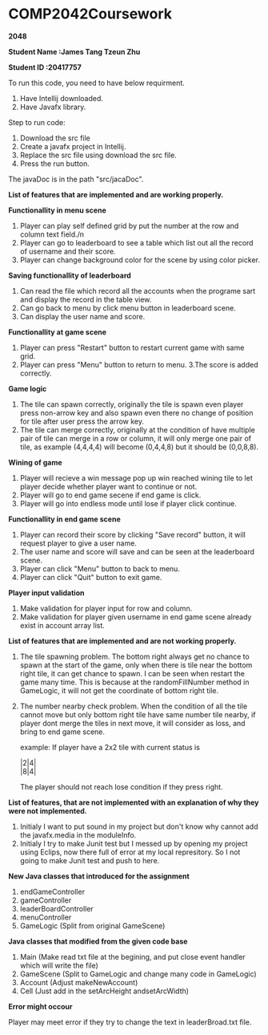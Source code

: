 # COMP2042Coursework
 **2048**
 
**Student Name	:James Tang Tzeun Zhu**

**Student ID	:20417757**

To run this code, you need to have below requirment.
1. Have Intellij downloaded.
2. Have Javafx library.

Step to run code:
1. Download the src file
2. Create a javafx project in Intellij.
3. Replace the src file using download the src file.
4. Press the run button.

The javaDoc is in the path "src/jacaDoc".


**List of  features that are implemented and are working properly.**

**Functionallity in menu scene**
1. Player can play self defined grid by put the number at the row and column text field./n
2. Player can go to leaderboard to see a table which list out all the record of username and their score.
3. Player can change background color for the scene by using color picker.

**Saving functionallity of leaderboard**
1. Can read the file which record all the accounts when the programe sart and display the record in the table view.
2. Can go back to menu by click menu button in leaderboard scene.
3. Can display the user name and score.
 
**Functionallity at game scene**
1. Player can press "Restart" button to restart current game with same grid.
2. Player can press "Menu" button to return to menu.
3.The score is added correctly.
   
**Game logic**
1. The tile can spawn correctly, originally the tile is spawn even player press non-arrow key and also spawn even there no change of position for tile after user press the arrow key.
2. The tile can merge correctly, originally at the condition of have multiple pair of tile can merge in a row or column, it will only merge one pair of tile, as example (4,4,4,4) will become (0,4,4,8) but it should be (0,0,8,8).


**Wining of game**
1. Player will recieve a win message pop up win reached wining tile to let player decide whether player want to continue or not.
2. Player will go to end game secene if end game is click.
3. Player will go into endless mode until lose if player click continue.



**Functionallity in end game scene**
1. Player can record their score by clicking "Save record" button, it will request player to give a user name.
2. The user name and score will save and can be seen at the leaderboard scene.
3. Player can click "Menu" button to back to menu.
4. Player can click "Quit" button to exit game.



**Player input validation**
1. Make validation for player input for row and column.
2. Make validation for player given username in end game scene already exist in account array list.
   
   
**List of features that are implemented and are not working properly.**
1. The tile spawning problem.
The bottom right always get no chance to spawn at the start of the game, only when there is tile near the bottom right tile, it can get chance to spawn. I can be seen when restart the game many time. This is because at the randomFillNumber method in GameLogic, it will not get the coordinate of bottom right tile.
2. The number nearby check problem.
When the condition of all the tile cannot move but only bottom right tile have same number tile nearby, if player dont merge the tiles in next move, it will consider as loss, and bring to end game scene.
   
   
   example:
   If player have a 2x2 tile with current status is
   
   |2|4|  
   |8|4|
   
   The player should not reach lose condition if they press right.
   
   
**List of features, that are not implemented with an explanation of why they were not implemented.**
1. Initialy I want to put sound in my project but don't know why cannot add the javafx.media in the moduleInfo.
2. Initialy I try to make Junit test but I messed up by opening my project using Eclips, now there full of error at my local represitory. 
   So I not going to make Junit test and push to here. 

**New Java classes that introduced for the assignment**
1. endGameController
2. gameController
3. leaderBoardController
4. menuController
5. GameLogic (Split from original GameScene)
   
**Java classes that modified from the given code base**
1. Main (Make read txt file at the begining, and put close event handler which will write the file)
2. GameScene (Split to GameLogic and change many code in GameLogic)
3. Account (Adjust makeNewAccount)
4. Cell (Just add in the setArcHeight andsetArcWidth)
   
**Error might occour**

Player may meet error if they try to change the text in leaderBroad.txt file.
